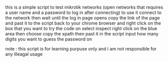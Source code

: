 this is a simple script to test mikrotik networks (open networks that requires a user name and a password to log in after connecting)
to use it connect to the network then wait until the log in page opens
copy the link of the page and past it to the script
back to your chrome browser and right click on the box that you want to try the code on select inspect
right click on the blue area then choose copy the xpath then past it in the script
input how many digits you want to guess the password on


note : this script is for learning purpuse only and i am not responsible for any illeagal usage
